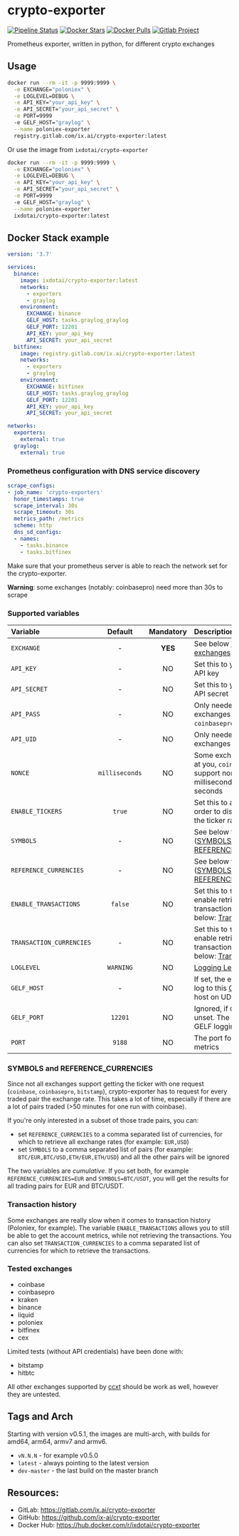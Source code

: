 # crypto-exporter

[![Pipeline Status](https://gitlab.com/ix.ai/crypto-exporter/badges/master/pipeline.svg)](https://gitlab.com/ix.ai/crypto-exporter/)
[![Docker Stars](https://img.shields.io/docker/stars/ixdotai/crypto-exporter.svg)](https://hub.docker.com/r/ixdotai/crypto-exporter/)
[![Docker Pulls](https://img.shields.io/docker/pulls/ixdotai/crypto-exporter.svg)](https://hub.docker.com/r/ixdotai/crypto-exporter/)
[![Gitlab Project](https://img.shields.io/badge/GitLab-Project-554488.svg)](https://gitlab.com/ix.ai/crypto-exporter/)

Prometheus exporter, written in python, for different crypto exchanges

## Usage
```sh
docker run --rm -it -p 9999:9999 \
  -e EXCHANGE="poloniex" \
  -e LOGLEVEL=DEBUG \
  -e API_KEY="your_api_key" \
  -e API_SECRET="your_api_secret" \
  -e PORT=9999
  -e GELF_HOST="graylog" \
  --name poloniex-exporter
  registry.gitlab.com/ix.ai/crypto-exporter:latest
```
Or use the image from `ixdotai/crypto-exporter`
```sh
docker run --rm -it -p 9999:9999 \
  -e EXCHANGE="poloniex" \
  -e LOGLEVEL=DEBUG \
  -e API_KEY="your_api_key" \
  -e API_SECRET="your_api_secret" \
  -e PORT=9999
  -e GELF_HOST="graylog" \
  --name poloniex-exporter
  ixdotai/crypto-exporter:latest
```

## Docker Stack example
```yml
version: '3.7'

services:
  binance:
    image: ixdotai/crypto-exporter:latest
    networks:
      - exporters
      - graylog
    environment:
      EXCHANGE: binance
      GELF_HOST: tasks.graylog_graylog
      GELF_PORT: 12201
      API_KEY: your_api_key
      API_SECRET: your_api_secret
  bitfinex:
    image: registry.gitlab.com/ix.ai/crypto-exporter:latest
    networks:
      - exporters
      - graylog
    environment:
      EXCHANGE: bitfinex
      GELF_HOST: tasks.graylog_graylog
      GELF_PORT: 12201
      API_KEY: your_api_key
      API_SECRET: your_api_secret

networks:
  exporters:
    external: true
  graylog:
    external: true

```

### Prometheus configuration with DNS service discovery
```yml
scrape_configs:
- job_name: 'crypto-exporters'
  honor_timestamps: true
  scrape_interval: 30s
  scrape_timeout: 30s
  metrics_path: /metrics
  scheme: http
  dns_sd_configs:
  - names:
    - tasks.binance
    - tasks.bitfinex
```

Make sure that your prometheus server is able to reach the network set for the crypto-exporter.

**Warning**: some exchanges (notably: coinbasepro) need more than 30s to scrape

### Supported variables
| **Variable**             | **Default**    | **Mandatory** | **Description**  |
|:-------------------------|:--------------:|:-------------:|:-----------------|
| `EXCHANGE`               | -              | **YES**       | See below [Tested exchanges](#tested-exchanges) |
| `API_KEY`                | -              | NO            | Set this to your Exchange API key |
| `API_SECRET`             | -              | NO            | Set this to your Exchange API secret |
| `API_PASS`               | -              | NO            | Only needed for certain exchanges (like `coinbasepro`) |
| `API_UID`                | -              | NO            | Only needed for certain exchanges (like `cex`) |
| `NONCE`                  | `milliseconds` | NO            | Some exchanges (looking at you, `coinbasepro`) don't support nonce in milliseconds, but want seconds |
| `ENABLE_TICKERS`         | `true`         | NO            | Set this to anything else in order to disable retrieving the ticker rates |
| `SYMBOLS`                | -              | NO            | See below for explanation ([SYMBOLS and REFERENCE_CURRENCIES](#symbols-and-referece_currencies)) |
| `REFERENCE_CURRENCIES`   | -              | NO            | See below for explanation ([SYMBOLS and REFERENCE_CURRENCIES](#symbols-and-referece_currencies)) |
| `ENABLE_TRANSACTIONS`    | `false`        | NO            | Set this to `true` in order to enable retrieving the transaction history (see below: [Transaction history](#transaction-history)) |
| `TRANSACTION_CURRENCIES` | -              | NO            | Set this to `true` in order to enable retrieving the transaction history (see below: [Transaction history](#transaction-history)) |
| `LOGLEVEL`               | `WARNING`      | NO            | [Logging Level](https://docs.python.org/3/library/logging.html#levels) |
| `GELF_HOST`              | -              | NO            | If set, the exporter will also log to this [GELF](https://docs.graylog.org/en/3.0/pages/gelf.html) capable host on UDP |
| `GELF_PORT`              | `12201`        | NO            | Ignored, if `GELF_HOST` is unset. The UDP port for GELF logging |
| `PORT`                   | `9188`         | NO            | The port for prometheus metrics |

### SYMBOLS and REFERENCE_CURRENCIES

Since not all exchanges support getting the ticker with one request (`coinbase`, `coinbasepro`, `bitstamp`), crypto-exporter has to request for every traded pair the exchange rate. This takes a lot of time, especially if there are a lot of pairs traded (>50 minutes for one run with coinbase).

If you're only interested in a subset of those trade pairs, you can:

* set `REFERENCE_CURRENCIES` to a comma separated list of currencies, for which to retrieve all exchange rates (for example: `EUR,USD`)
* set `SYMBOLS` to a comma separated list of pairs (for example: `BTC/EUR,BTC/USD,ETH/EUR,ETH/USD`) and all the other pairs will be ignored

The two variables are *cumulative*. If you set both, for example `REFERENCE_CURRENCIES=EUR` and `SYMBOLS=BTC/USDT`, you will get the results for all trading pairs for EUR and BTC/USDT.

### Transaction history

Some exchanges are really slow when it comes to transaction history (Poloniex, for example). The variable `ENABLE_TRANSACTIONS` allows you to still be able to get the account metrics, while not retrieving the transactions. You can also set `TRANSACTION_CURRENCIES` to a comma separated list of currencies for which to retrieve the transactions.

### Tested exchanges
* coinbase
* coinbasepro
* kraken
* binance
* liquid
* poloniex
* bitfinex
* cex

Limited tests (without API credentials) have been done with:
* bitstamp
* hitbtc

All other exchanges supported by [ccxt](https://github.com/ccxt/ccxt) should be work as well, however they are untested.

## Tags and Arch

Starting with version v0.5.1, the images are multi-arch, with builds for amd64, arm64, armv7 and armv6.
* `vN.N.N` - for example v0.5.0
* `latest` - always pointing to the latest version
* `dev-master` - the last build on the master branch

## Resources:
* GitLab: https://gitlab.com/ix.ai/crypto-exporter
* GitHub: https://github.com/ix-ai/crypto-exporter
* Docker Hub: https://hub.docker.com/r/ixdotai/crypto-exporter
